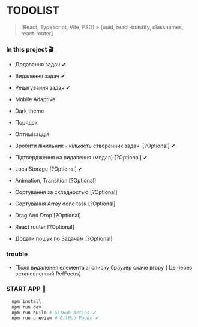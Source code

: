 # TODOLIST

> [React, Typescript, Vite, FSD] > [uuid, react-toastify, classnames, react-router]

### In this project 🎬

- Додавання задач ✔
- Видалення задач ✔
- Редагування задач ✔
- Mobile Adaptive
- Dark theme
- Порядок
- Оптимізацція

- Зробити лічильник - кількість створенних задач. [?Optional] ✔
- Підтвердження на видалення (модал) [?Optional] ✔
- LocalStorage [?Optional] ✔
- Animation, Transition [?Optional]
- Сортування за складностью [?Optional]
- Сортування Array done task [?Optional]
- Drag And Drop [?Optional]
- React router [?Optional]
- Додати пошук по Задачам [?Optional]

### trouble

- Після видалення елемента зі списку браузер скаче вгору ( Це через встановленний RefFocus)

### START APP 🚀

```bash
  npm install
  npm run dev
  npm run build # GitHub Actins ✔
  npm run preview # GitHub Pages ✔
```

